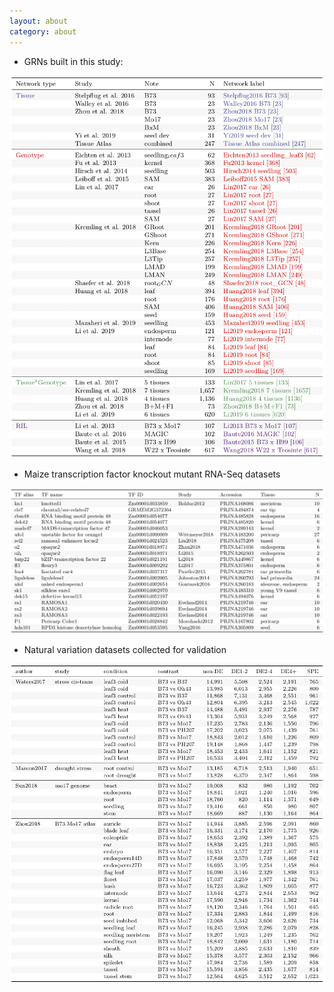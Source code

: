 ```yaml
---
layout: about
category: about
---
```


- GRNs built in this study:

<img src="/images/01.t1.png" width="600">

- Maize transcription factor knockout mutant RNA-Seq datasets

<img src="/images/01.t2.png" width="600">

- Natural variation datasets collected for validation

<img src="/images/01.t3.png" width="600">


